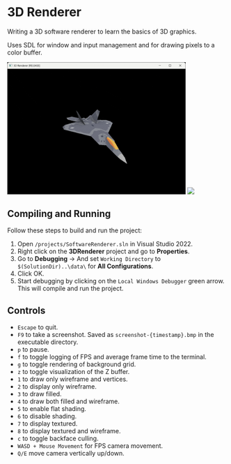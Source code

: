 # 3D Renderer

Writing a 3D software renderer to learn the basics of 3D graphics.

Uses SDL for window and input management and for drawing pixels to a color buffer.

<img src="repoassets/screenshot1.gif" width="410"> <img src="repoassets/screenshot2.gif" width="410">

## Compiling and Running
Follow these steps to build and run the project:
1. Open `/projects/SoftwareRenderer.sln` in Visual Studio 2022.
2. Right click on the **3DRenderer** project and go to **Properties**.
3. Go to **Debugging** -> And set `Working Directory` to `$(SolutionDir)..\data\` for **All Configurations**.
4. Click OK.
5. Start debugging by clicking on the `Local Windows Debugger` green arrow. This will compile and run the project.

## Controls
- `Escape` to quit.
- `F9` to take a screenshot. Saved as `screenshot-{timestamp}.bmp` in the executable directory.
- `p` to pause.
- `f` to toggle logging of FPS and average frame time to the terminal.
- `g` to toggle rendering of background grid.
- `z` to toggle visualization of the Z buffer.
- `1` to draw only wireframe and vertices.
- `2` to display only wireframe.
- `3` to draw filled.
- `4` to draw both filled and wireframe.
- `5` to enable flat shading.
- `6` to disable shading.
- `7` to display textured.
- `8` to display textured and wireframe.
- `c` to toggle backface culling.
- `WASD + Mouse Movement` for FPS camera movement.
- `Q/E` move camera vertically up/down.
